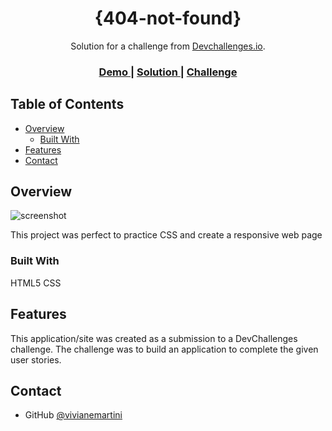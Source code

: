 <!-- Please update value in the {}  -->

<h1 align="center">{404-not-found}</h1>

<div align="center">
   Solution for a challenge from  <a href="http://devchallenges.io" target="_blank">Devchallenges.io</a>.
</div>

<div align="center">
  <h3>
    <a href="https://404-not-found.martiniviviane.repl.co/">
      Demo
    </a>
    <span> | </span>
    <a href="https://devchallenges.io/solutions/zogacp5SOb7UTUHRbQ7p">
      Solution
    </a>
    <span> | </span>
    <a href="https://devchallenges.io/challenges/wBunSb7FPrIepJZAg0sY">
      Challenge
    </a>
  </h3>
</div>

<!-- TABLE OF CONTENTS -->

## Table of Contents

- [Overview](#overview)
  - [Built With](#built-with)
- [Features](#features)
- [Contact](#contact)

<!-- OVERVIEW -->

## Overview

![screenshot](https://user-images.githubusercontent.com/70038975/132600529-2b27a459-768a-42c7-b3fd-b861edc1f3aa.JPG)

This project was perfect to practice CSS and create a responsive web page

### Built With

HTML5
CSS

## Features

This application/site was created as a submission to a DevChallenges challenge. The challenge was to build an application to complete the given user stories.

## Contact

- GitHub [@vivianemartini](https://github.com/vivianemartini})

